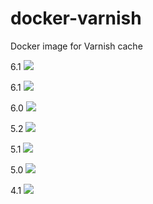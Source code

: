 # docker-varnish
Docker image for Varnish cache

6.1 [![](https://images.microbadger.com/badges/image/luckyraul/varnish:6.2.svg)](https://microbadger.com/images/luckyraul/varnish:6.2)

6.1 [![](https://images.microbadger.com/badges/image/luckyraul/varnish:6.1.svg)](https://microbadger.com/images/luckyraul/varnish:6.1)

6.0 [![](https://images.microbadger.com/badges/image/luckyraul/varnish:6.0.svg)](https://microbadger.com/images/luckyraul/varnish:6.0)

5.2 [![](https://images.microbadger.com/badges/image/luckyraul/varnish:5.2.svg)](https://microbadger.com/images/luckyraul/varnish:5.2)

5.1 [![](https://images.microbadger.com/badges/image/luckyraul/varnish:5.1.svg)](https://microbadger.com/images/luckyraul/varnish:5.1)

5.0 [![](https://images.microbadger.com/badges/image/luckyraul/varnish:5.0.svg)](https://microbadger.com/images/luckyraul/varnish:5.0)

4.1 [![](https://images.microbadger.com/badges/image/luckyraul/varnish:4.1.svg)](https://microbadger.com/images/luckyraul/varnish:4.1)
